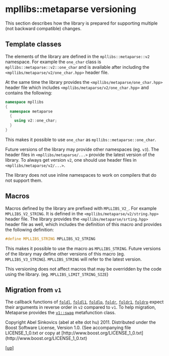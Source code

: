 # mpllibs::metaparse versioning

This section describes how the library is prepared for supporting multiple
(not backward compatible) changes.

## Template classes

The elements of the library are defined in the `mpllibs::metaparse::v2`
namespace. For example the `one_char` class is
`mpllibs::metaparse::v2::one_char` and is available after including the
`<mpllibs/metaparse/v2/one_char.hpp>` header file.

At the same time the library provides the `<mpllibs/metaparse/one_char.hpp>`
header file which includes `<mpllibs/metaparse/v2/one_char.hpp>` and contains
the following:

```cpp
namespace mpllibs
{
  namespace metaparse
  {
    using v2::one_char;
  }
}
```

This makes it possible to use `one_char` as `mpllibs::metaparse::one_char`.

Future versions of the library may provide other namespaces (eg. `v3`). The
header files in `<mpllibs/metaparse/...>` provide the latest version of the
library. To always get version `v2`, one should use header files in
`<mpllibs/metaparse/v2/...>`.

The library does not use inline namespaces to work on compilers that do not
support them.

## Macros

Macros defined by the library are prefixed with `MPLLIBS_V2_`. For example
`MPLLIBS_V2_STRING`. It is defined in the
`<mpllibs/metaparse/v2/string.hpp>` header file. The library provides the
`<mpllibs/metaparse/srting.hpp>` header file as well, which includes the
definition of this macro and provides the following definition:

```cpp
#define MPLLIBS_STRING MPLLIBS_V2_STRING
```

This makes it possible to use the macro as `MPLLIBS_STRING`. Future versions of
the library may define other versions of this macro (eg. `MPLLIBS_V3_STRING`).
`MPLLIBS_STRING` will refer to the latest version.

This versioning does not affect macros that may be overridden by the code using
the library. (eg. `MPLLIBS_LIMIT_STRING_SIZE`)

## Migration from `v1`

The callback functions of [`foldl`](foldl.html), [`foldl1`](foldl1.html),
[`foldlp`](foldlp.html), [`foldr`](foldr.html), [`foldr1`](foldr1.html),
[`foldrp`](foldrp.html) expect their arguments in reverse order in `v2` compared
to `v1`. To help migration, Metaparse provides the [`v1::swap`](swap.html)
metafunction class.

<p class="copyright">
Copyright Abel Sinkovics (abel at elte dot hu) 2011.
Distributed under the Boost Software License, Version 1.0.
(See accompanying file LICENSE_1_0.txt or copy at
[http://www.boost.org/LICENSE_1_0.txt](http://www.boost.org/LICENSE_1_0.txt)
</p>

[[up]](index.html)
<br />
